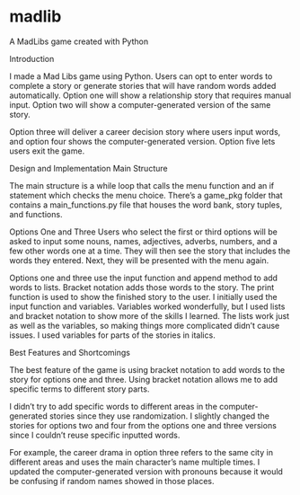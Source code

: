 # madlib
A MadLibs game created with Python

Introduction

I made a Mad Libs game using Python. Users can opt to enter words to complete a story or generate stories that will have random words added automatically. Option one will show a relationship story that requires manual input.
Option two will show a computer-generated version of the same story.

Option three will deliver a career decision story where users input words, and option four shows the computer-generated version. Option five lets users exit the game.

Design and Implementation Main Structure

The main structure is a while loop that calls the menu function and an if statement which checks the menu choice. There’s a game_pkg folder that contains a main_functions.py file that houses the word bank, story tuples, and functions.

Options One and Three
Users who select the first or third options will be asked to input some nouns, names, adjectives, adverbs, numbers, and a few other words one at a time.
They will then see the story that includes the words they entered. Next, they will be presented with the menu again.

Options one and three use the input function and append method to add words to lists. Bracket notation adds those words to the story. The print function is used to show the finished story to the user.
I initially used the input function and variables. Variables worked wonderfully, but I used lists and bracket notation to show more of the skills I learned.
The lists work just as well as the variables, so making things more complicated didn’t cause issues. I used variables for parts of the stories in italics.

Best Features and Shortcomings

The best feature of the game is using bracket notation to add words to the story for options one and three. Using bracket notation allows me to add specific terms to different story parts.

I didn’t try to add specific words to different areas in the computer-generated stories since they use randomization. I slightly changed the stories for options two and four from the options one and three versions since I couldn’t reuse specific inputted words.

For example, the career drama in option three refers to the same city in different areas and uses the main character’s name multiple times. I updated the computer-generated version with pronouns because it would be confusing if random names showed in those places.
